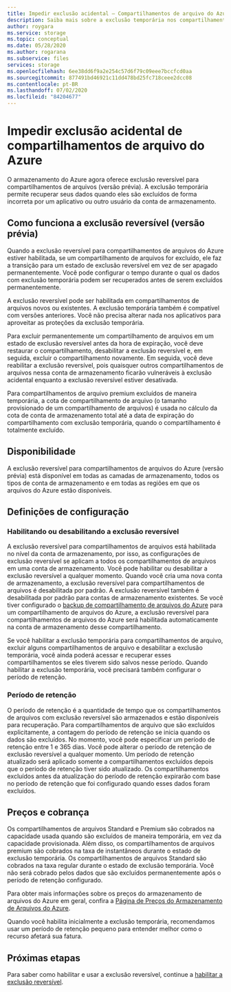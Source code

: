 ```yaml
---
title: Impedir exclusão acidental – Compartilhamentos de arquivo do Azure
description: Saiba mais sobre a exclusão temporária nos compartilhamentos de arquivo do Azure e como você pode usá-la para a recuperação de dados e para impedir a exclusão acidental.
author: roygara
ms.service: storage
ms.topic: conceptual
ms.date: 05/28/2020
ms.author: rogarana
ms.subservice: files
services: storage
ms.openlocfilehash: 6ee38dd6f9a2e254c57d6f79c09eee7bccfcd0aa
ms.sourcegitcommit: 877491bd46921c11dd478bd25fc718ceee2dcc08
ms.contentlocale: pt-BR
ms.lasthandoff: 07/02/2020
ms.locfileid: "84204677"
---
```

# <a name="prevent-accidental-deletion-of-azure-file-shares"></a>Impedir exclusão acidental de compartilhamentos de arquivo do Azure

O armazenamento do Azure agora oferece exclusão reversível para compartilhamentos de arquivos (versão prévia). A exclusão temporária permite recuperar seus dados quando eles são excluídos de forma incorreta por um aplicativo ou outro usuário da conta de armazenamento.

## <a name="how-soft-delete-preview-works"></a>Como funciona a exclusão reversível (versão prévia)

Quando a exclusão reversível para compartilhamentos de arquivos do Azure estiver habilitada, se um compartilhamento de arquivos for excluído, ele faz a transição para um estado de exclusão reversível em vez de ser apagado permanentemente. Você pode configurar o tempo durante o qual os dados com exclusão temporária podem ser recuperados antes de serem excluídos permanentemente.

A exclusão reversível pode ser habilitada em compartilhamentos de arquivos novos ou existentes. A exclusão temporária também é compatível com versões anteriores. Você não precisa alterar nada nos aplicativos para aproveitar as proteções da exclusão temporária. 

Para excluir permanentemente um compartilhamento de arquivos em um estado de exclusão reversível antes da hora de expiração, você deve restaurar o compartilhamento, desabilitar a exclusão reversível e, em seguida, excluir o compartilhamento novamente. Em seguida, você deve reabilitar a exclusão reversível, pois quaisquer outros compartilhamentos de arquivos nessa conta de armazenamento ficarão vulneráveis à exclusão acidental enquanto a exclusão reversível estiver desativada.

Para compartilhamentos de arquivo premium excluídos de maneira temporária, a cota de compartilhamento de arquivo (o tamanho provisionado de um compartilhamento de arquivos) é usada no cálculo da cota de conta de armazenamento total até a data de expiração do compartilhamento com exclusão temporária, quando o compartilhamento é totalmente excluído.

## <a name="availability"></a>Disponibilidade

A exclusão reversível para compartilhamentos de arquivos do Azure (versão prévia) está disponível em todas as camadas de armazenamento, todos os tipos de conta de armazenamento e em todas as regiões em que os arquivos do Azure estão disponíveis.

## <a name="configuration-settings"></a>Definições de configuração

### <a name="enabling-or-disabling-soft-delete"></a>Habilitando ou desabilitando a exclusão reversível

A exclusão reversível para compartilhamentos de arquivos está habilitada no nível da conta de armazenamento, por isso, as configurações de exclusão reversível se aplicam a todos os compartilhamentos de arquivos em uma conta de armazenamento. Você pode habilitar ou desabilitar a exclusão reversível a qualquer momento. Quando você cria uma nova conta de armazenamento, a exclusão reversível para compartilhamentos de arquivos é desabilitada por padrão. A exclusão reversível também é desabilitada por padrão para contas de armazenamento existentes. Se você tiver configurado o [backup de compartilhamento de arquivos do Azure](../../backup/azure-file-share-backup-overview.md) para um compartilhamento de arquivos do Azure, a exclusão reversível para compartilhamentos de arquivos do Azure será habilitada automaticamente na conta de armazenamento desse compartilhamento.

Se você habilitar a exclusão temporária para compartilhamentos de arquivo, excluir alguns compartilhamentos de arquivo e desabilitar a exclusão temporária, você ainda poderá acessar e recuperar esses compartilhamentos se eles tiverem sido salvos nesse período. Quando habilitar a exclusão temporária, você precisará também configurar o período de retenção.

### <a name="retention-period"></a>Período de retenção

O período de retenção é a quantidade de tempo que os compartilhamentos de arquivos com exclusão reversível são armazenados e estão disponíveis para recuperação. Para compartilhamentos de arquivo que são excluídos explicitamente, a contagem do período de retenção se inicia quando os dados são excluídos. No momento, você pode especificar um período de retenção entre 1 e 365 dias. Você pode alterar o período de retenção de exclusão reversível a qualquer momento. Um período de retenção atualizado será aplicado somente a compartilhamentos excluídos depois que o período de retenção tiver sido atualizado. Os compartilhamentos excluídos antes da atualização do período de retenção expirarão com base no período de retenção que foi configurado quando esses dados foram excluídos.

## <a name="pricing-and-billing"></a>Preços e cobrança

Os compartilhamentos de arquivos Standard e Premium são cobrados na capacidade usada quando são excluídos de maneira temporária, em vez da capacidade provisionada. Além disso, os compartilhamentos de arquivos premium são cobrados na taxa de instantâneos durante o estado de exclusão temporária. Os compartilhamentos de arquivos Standard são cobrados na taxa regular durante o estado de exclusão temporária. Você não será cobrado pelos dados que são excluídos permanentemente após o período de retenção configurado.

Para obter mais informações sobre os preços do armazenamento de arquivos do Azure em geral, confira a [Página de Preços do Armazenamento de Arquivos do Azure](https://azure.microsoft.com/pricing/details/storage/files/).

Quando você habilita inicialmente a exclusão temporária, recomendamos usar um período de retenção pequeno para entender melhor como o recurso afetará sua fatura.

## <a name="next-steps"></a>Próximas etapas

Para saber como habilitar e usar a exclusão reversível, continue a [habilitar a exclusão reversível](storage-files-enable-soft-delete.md).
